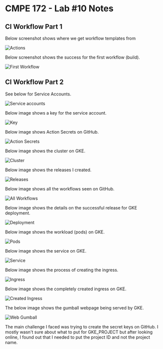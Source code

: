 # CMPE 172 - Lab #10 Notes

## CI Workflow Part 1

Below screenshot shows where we get workflow templates from

![Actions](images/workflows.png)

Below screenshot shows the success for the first workflow (build).

![First Workflow](images/gradle-workflow.png)

## CI Workflow Part 2

See below for Service Accounts.

![Service accounts](images/service-accounts.png)

Below image shows a key for the service account.

![Key](images/json-key.png)

Below image shows Action Secrets on GitHub.

![Action Secrets](images/secrets.png)

Below image shows the cluster on GKE.

![Cluster](images/cluster.png)

Below image shows the releases I created.

![Releases](images/release.png)

Below image shows all the workflows seen on GitHub.

![All Workflows](images/all-workflows.png)

Below image shows the details on the successful release for GKE deployment.

![Deployment](images/gke-workflow.png)

Below image shows the workload (pods) on GKE.

![Pods](images/pods.png)

Below image shows the service on GKE.

![Service](images/service.png)

Below image shows the process of creating the ingress.

![Ingress](images/create-ingress.png)

Below image shows the completely created ingress on GKE.

![Created Ingress](images/ingress-complete.png)

The below image shows the gumball webpage being served by GKE.

![Web Gumball](images/gumball-web.png)

The main challenge I faced was trying to create the secret keys on GitHub. I mostly wasn't sure about what to put for GKE_PROJECT but after looking online, I found out that I needed to put the project ID and not the project name.
